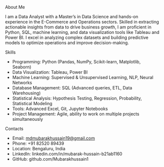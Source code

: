 About Me

I am a Data Analyst with a Master’s in Data Science and hands-on experience in the E-Commerce and Operations sectors. Skilled in extracting actionable insights from data to drive 
business growth, I am proficient in Python, SQL, machine learning, and data visualization tools like Tableau and Power BI. I excel in analyzing complex datasets and building predictive 
models to optimize operations and improve decision-making.


Skills
- Programming: Python (Pandas, NumPy, Scikit-learn, Matplotlib, Seaborn)
- Data Visualization: Tableau, Power BI
- Machine Learning: Supervised & Unsupervised Learning, NLP, Neural Networks
- Database Management: SQL (Advanced queries, ETL, Data Warehousing)
- Statistical Analysis: Hypothesis Testing, Regression, Probability, Statistical Modeling
- Tools: Advanced Excel, Git, Jupyter Notebooks
- Project Management: Agile, ability to work on multiple projects simultaneously


Contacts
- Email: mdmubarakhussain19@gmail.com
- Phone: +91 82520 89439
- Location: Bengaluru, India
- LinkedIn: linkedin.com/in/mubarak-hussain-b21ab1160
- GitHub: github.com/Mubarakhussain1














